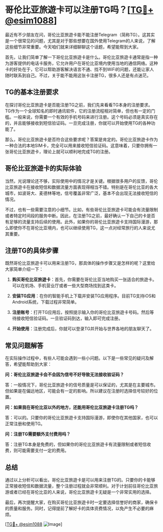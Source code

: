 # 哥伦比亚旅遊卡可以注册TG吗？[[TG💪+ @esim1088](https://t.me/s/esim1088)]

最近有不少朋友在问，哥伦比亚旅遊卡能不能注册Telegram（简称TG）。这其实是一个很常见的问题，尤其是对于那些想要在国外使用Telegram的人来说，了解这些细节非常重要。今天咱们就来详细聊聊这个话题，希望能帮到大家。

首先，让我们简单了解一下哥伦比亚旅遊卡是什么。哥伦比亚旅遊卡通常是指一种为游客提供的电话卡服务，它允许用户在哥伦比亚境内使用当地的通信网络。这种卡的好处在于，它可以帮助游客解决语言不通、找不到WiFi的问题，还能让家人随时联系到自己。不过，关于能不能用这张卡注册TG，很多人还是有点迷茫。

## TG的基本注册要求

在探讨哥伦比亚旅遊卡是否能注册TG之前，我们先来看看TG本身的注册要求。TG作为一个全球知名的即时通讯软件，它的注册流程相对简单，但也有一定的门槛。一般来说，你需要一个有效的手机号码来进行注册。这个号码必须是真实存在的，并且能够接收到短信验证码。一旦完成注册，你就可以开始使用TG的各种功能了。

那么，哥伦比亚旅遊卡是否符合这些要求呢？答案是肯定的。哥伦比亚旅遊卡作为一种合法的本地SIM卡，完全可以用来接收短信验证码。这意味着，只要你拥有一张哥伦比亚旅遊卡，理论上就可以顺利地完成TG的注册。

## 哥伦比亚旅遊卡的实际体验

当然，光说理论还不够，实际使用中的情况才是关键。根据很多用户的反馈，哥伦比亚旅遊卡在接收短信和数据流量方面表现得相当不错。特别是在哥伦比亚的各大城市，如波哥大、麦德林等地，信号覆盖非常广泛，基本不会出现无法接收短信的情况。

不过，也有一些需要注意的小细节。比如，有些哥伦比亚旅遊卡可能会有流量限制或者特定时间段的服务中断。因此，在注册TG之前，最好确认一下自己的卡是否有足够的流量支持后续的使用。此外，如果你的哥伦比亚旅遊卡支持国际漫游，那么即使你不在哥伦比亚境内，也可以继续使用TG，这一点对经常旅行的人来说尤其重要。

## 注册TG的具体步骤

既然哥伦比亚旅遊卡可以用来注册TG，那具体的操作步骤又是怎样的呢？这里给大家简单介绍一下：

1. **购买哥伦比亚旅遊卡**：首先，你需要在哥伦比亚当地购买一张适合的旅遊卡。可以在机场、手机营业厅或者一些大型商场找到这类卡。
   
2. **安装TG应用**：在你的智能手机上下载并安装TG应用程序。目前TG支持iOS和Android系统，下载过程非常简单。

3. **注册账号**：打开TG应用后，按照提示输入你的哥伦比亚旅遊卡号码。然后等待接收短信验证码。一旦验证码到达，输入即可完成注册。

4. **开始使用**：注册完成后，你就可以登录TG并开始与世界各地的朋友聊天了。

## 常见问题解答

在实际操作过程中，有些人可能会遇到一些小问题。以下是一些常见的疑问及解答，希望能帮助到大家：

**问：哥伦比亚旅遊卡会不会因为信号不好导致无法接收验证码？**

答：一般情况下，哥伦比亚旅遊卡的信号质量是可以保证的，尤其是在主要城市。但如果是在偏远地区，可能会有一定的影响。所以建议在注册时选择信号较好的位置。

**问：如果我在哥伦比亚以外的地方，还能用哥伦比亚旅遊卡注册TG吗？**

答：可以的。只要你的哥伦比亚旅遊卡支持国际漫游，即使你在其他国家，也可以正常注册和使用TG。

**问：注册TG需要额外支付费用吗？**

答：注册TG本身是免费的，但如果你的哥伦比亚旅遊卡有流量限制或者短信收费，则可能需要支付一定的费用。

## 总结

通过以上分析可以看出，哥伦比亚旅遊卡是可以用来注册TG的。只要你的卡能够正常接收短信和数据流量，整个注册过程就会非常顺利。对于计划前往哥伦比亚旅游或者已经在哥伦比亚的人来说，哥伦比亚旅遊卡无疑是一个非常实用的选择。

最后，再次提醒大家，在购买哥伦比亚旅遊卡时一定要选择信誉好的商家，确保卡的质量和服务。同时，记得提前了解好卡的具体资费情况，以免产生不必要的麻烦。

[[TG💪+ @esim1088](https://t.me/s/esim1088) ![Image](https://i.postimg.cc/4NQfJmqS/Snipaste-2025-05-13-00-14-12.png)]